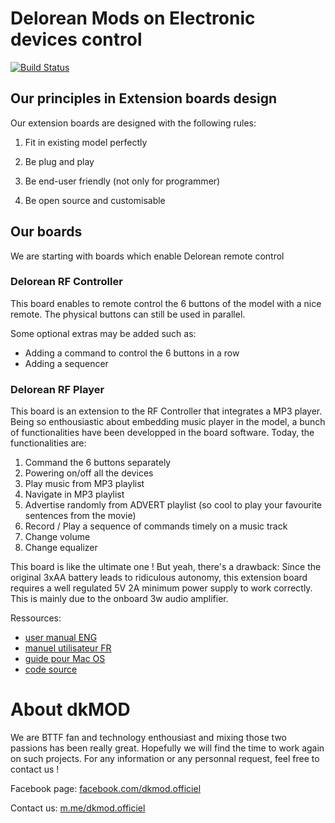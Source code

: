 # Delorean Mods on Electronic devices control

[![Build Status](https://travis-ci.org/pages-themes/minimal.svg?branch=master)](https://travis-ci.org/pages-themes/minimal) 

## Our principles in Extension boards design

Our extension boards are designed with the following rules:

1. Fit in existing model perfectly

2. Be plug and play

3. Be end-user friendly (not only for programmer)

4. Be open source and customisable

## Our boards

We are starting with boards which enable Delorean remote control

### Delorean RF Controller

This board enables to remote control the 6 buttons of the model with a nice remote.
The physical buttons can still be used in parallel.

Some optional extras may be added such as:
- Adding a command to control the 6 buttons in a row
- Adding a sequencer


### Delorean RF Player

This board is an extension to the RF Controller that integrates a MP3 player.
Being so enthousiastic about embedding music player in the model, a bunch of functionalities have been developped in the board software. Today, the functionalities are:

1. Command the 6 buttons separately
2. Powering on/off all the devices
3. Play music from MP3 playlist
4. Navigate in MP3 playlist
5. Advertise randomly from ADVERT playlist (so cool to play your favourite sentences from the movie)
6. Record / Play a sequence of commands timely on a music track
7. Change volume
8. Change equalizer


This board is like the ultimate one !
But yeah, there's a drawback: Since the original 3xAA battery leads to ridiculous autonomy, this extension board requires a well regulated 5V 2A minimum power supply to work correctly. This is mainly due to the onboard 3w audio amplifier.

Ressources:
- [user manual ENG](https://github.com/henrio-net/dkmod-delorean/blob/master/docs/Delorean%20RF%20Player%20-%20User%20Manual%20v1.pdf)
- [manuel utilisateur FR](https://github.com/henrio-net/dkmod-delorean/blob/master/docs/Delorean%20RF%20Player%20-%20Manuel%20Utilisateur%20v1.pdf)
- [guide pour Mac OS](https://github.com/henrio-net/dkmod-delorean/blob/master/docs/CarteSD-sous-MacOS.pdf)
- [code source](https://github.com/henrio-net/dkmod-delorean/blob/master/code)


# About dkMOD
We are BTTF fan and technology enthousiast and mixing those two passions has been really great.
Hopefully we will find the time to work again on such projects.
For any information or any personnal request, feel free to contact us !

Facebook page: [facebook.com/dkmod.officiel](facebook.me/dkmod.officiel)

Contact us: [m.me/dkmod.officiel](m.me/dkmod.officiel)
